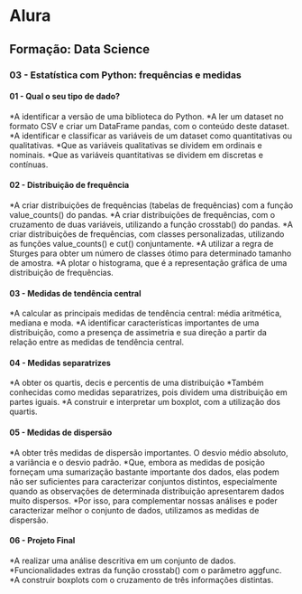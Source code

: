 # Alura
## Formação: Data Science
### 03 - Estatística com Python: frequências e medidas

#### 01 - Qual o seu tipo de dado?
*A identificar a versão de uma biblioteca do Python.
*A ler um dataset no formato CSV e criar um DataFrame pandas, com o conteúdo deste dataset.
*A identificar e classificar as variáveis de um dataset como quantitativas ou qualitativas.
*Que as variáveis qualitativas se dividem em ordinais e nominais.
*Que as variáveis quantitativas se dividem em discretas e contínuas.

#### 02 - Distribuição de frequência
*A criar distribuições de frequências (tabelas de frequências) com a função value_counts() do pandas.
*A criar distribuições de frequências, com o cruzamento de duas variáveis, utilizando a função crosstab() do pandas.
*A criar distribuições de frequências, com classes personalizadas, utilizando as funções value_counts() e cut() conjuntamente.
*A utilizar a regra de Sturges para obter um número de classes ótimo para determinado tamanho de amostra.
*A plotar o histograma, que é a representação gráfica de uma distribuição de frequências.

#### 03 - Medidas de tendência central
*A calcular as principais medidas de tendência central: média aritmética, mediana e moda.
*A identificar características importantes de uma distribuição, como a presença de assimetria e sua direção a partir da relação entre as medidas de tendência central.

#### 04 - Medidas separatrizes
*A obter os quartis, decis e percentis de uma distribuição
*Também conhecidas como medidas separatrizes, pois dividem uma distribuição em partes iguais.
*A construir e interpretar um boxplot, com a utilização dos quartis.

#### 05 - Medidas de dispersão
*A obter três medidas de dispersão importantes. O desvio médio absoluto, a variância e o desvio padrão.
*Que, embora as medidas de posição forneçam uma sumarização bastante importante dos dados, elas podem não ser suficientes para caracterizar conjuntos distintos, especialmente quando as observações de determinada distribuição apresentarem dados muito dispersos.
*Por isso, para complementar nossas análises e poder caracterizar melhor o conjunto de dados, utilizamos as medidas de dispersão.


#### 06 - Projeto Final

*A realizar uma análise descritiva em um conjunto de dados.
*Funcionalidades extras da função crosstab() com o parâmetro aggfunc.
*A construir boxplots com o cruzamento de três informações distintas.